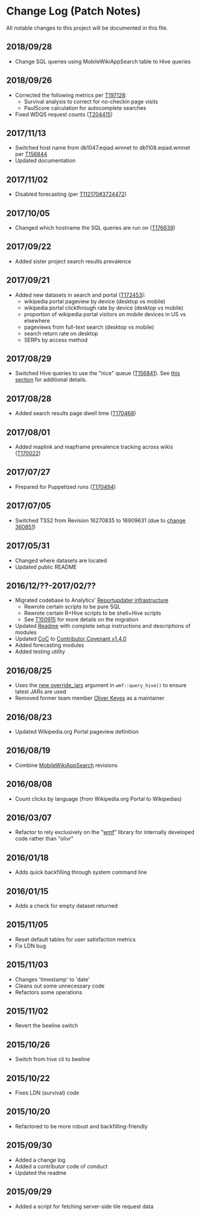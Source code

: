 # Change Log (Patch Notes)
All notable changes to this project will be documented in this file.

## 2018/09/28
- Change SQL queries using MobileWikiAppSearch table to Hive queries

## 2018/09/26
- Corrected the following metrics per [T197128](https://phabricator.wikimedia.org/T197128):
  - Survival analysis to correct for no-checkin page visits
  - PaulScore calculation for autocomplete searches
- Fixed WDQS request counts ([T204415](https://phabricator.wikimedia.org/T204415))

## 2017/11/13
- Switched host name from db1047.eqiad.wmnet to db1108.eqiad.wmnet per [T156844](https://phabricator.wikimedia.org/T156844)
- Updated documentation

## 2017/11/02
- Disabled forecasting (per [T112170#3724472](https://phabricator.wikimedia.org/T112170#3724472))

## 2017/10/05
- Changed which hostname the SQL queries are run on ([T176639](https://phabricator.wikimedia.org/T176639))

## 2017/09/22
- Added sister project search results prevalence

## 2017/09/21
- Added new datasets in search and portal ([T172453](https://phabricator.wikimedia.org/T172453)):
  - wikipedia portal pageview by device (desktop vs mobile)
  - wikipedia portal clickthrough rate by device (desktop vs mobile)
  - proportion of wikipedia portal visitors on mobile devices in US vs elsewhere
  - pageviews from full-text search (desktop vs mobile)
  - search return rate on desktop
  - SERPs by access method

## 2017/08/29
- Switched Hive queries to use the "nice" queue ([T156841](https://phabricator.wikimedia.org/T156841)). See [this section](https://wikitech.wikimedia.org/wiki/Analytics/Systems/Cluster/Hive/Queries#Run_long_queries_in_a_screen_session_and_in_the_nice_queue) for additional details.

## 2017/08/28
- Added search results page dwell time ([T170468](https://phabricator.wikimedia.org/T170468))

## 2017/08/01
- Added maplink and mapframe prevalence tracking across wikis ([T170022](https://phabricator.wikimedia.org/T170022))

## 2017/07/27
- Prepared for Puppetized runs ([T170494](https://phabricator.wikimedia.org/T170494))

## 2017/07/05
- Switched TSS2 from Revision 16270835 to 16909631 (due to [change 360851](https://gerrit.wikimedia.org/r/#/c/360851/))

## 2017/05/31
- Changed where datasets are located
- Updated public README

## 2016/12/??-2017/02/??
- Migrated codebase to Analytics' [Reportupdater infrastructure](https://wikitech.wikimedia.org/wiki/Analytics/Reportupdater)
  - Rewrote certain scripts to be pure SQL
  - Rewrote certain R+Hive scripts to be shell+Hive scripts
  - See [T150915](https://phabricator.wikimedia.org/T150915) for more details on the migration
- Updated [Readme](README.md) with complete setup instructions and descriptions of modules
- Updated [CoC](CONDUCT.md) to [Contributor Covenant v1.4.0](http://contributor-covenant.org/version/1/4)
- Added forecasting modules
- Added testing utility

## 2016/08/25
- Uses the [new override_jars](https://gerrit.wikimedia.org/r/#/c/306720/) argument in `wmf::query_hive()` to ensure latest JARs are used
- Removed former team member [Oliver Keyes](https://meta.wikimedia.org/wiki/User:Okeyes_(WMF)) as a maintainer

## 2016/08/23
- Updated Wikipedia.org Portal pageview definition

## 2016/08/19
- Combine [MobileWikiAppSearch](https://meta.wikimedia.org/wiki/Schema:MobileWikiAppSearch) revisions

## 2016/08/08
- Count clicks by language (from Wikipedia.org Portal to Wikipedias)

## 2016/03/07
- Refactor to rely exclusively on the "[wmf](https://phabricator.wikimedia.org/diffusion/1821/)" library for internally developed code rather than "olivr"

## 2016/01/18
- Adds quick backfilling through system command line

## 2016/01/15
- Adds a check for empty dataset returned

## 2015/11/05
- Reset default tables for user satisfaction metrics
- Fix LDN bug

## 2015/11/03
- Changes 'timestamp' to 'date'
- Cleans out some unnecessary code
- Refactors some operations

## 2015/11/02
- Revert the beeline switch

## 2015/10/26
- Switch from hive cli to beeline

## 2015/10/22
- Fixes LDN (survival) code

## 2015/10/20
- Refactored to be more robust and backfilling-friendly

## 2015/09/30
- Added a change log
- Added a contributor code of conduct
- Updated the readme

## 2015/09/29
- Added a script for fetching server-side tile request data
